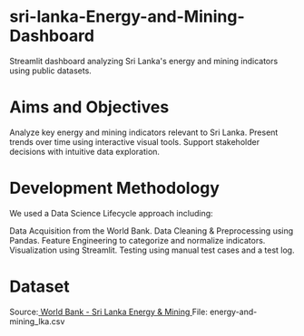 # sri-lanka-Energy-and-Mining-Dashboard
Streamlit dashboard analyzing Sri Lanka's energy and mining indicators using public datasets.

# Aims and Objectives
Analyze key energy and mining indicators relevant to Sri Lanka.
Present trends over time using interactive visual tools.
Support stakeholder decisions with intuitive data exploration.

# Development Methodology
We used a Data Science Lifecycle approach including:

Data Acquisition from the World Bank. 
Data Cleaning & Preprocessing using Pandas.
Feature Engineering to categorize and normalize indicators.
Visualization using Streamlit.
Testing using manual test cases and a test log.

# Dataset
Source:[ World Bank - Sri Lanka Energy & Mining ](https://data.humdata.org/dataset/world-bank-energy-and-mining-indicators-for-sri-lanka )
File: energy-and-mining_lka.csv


